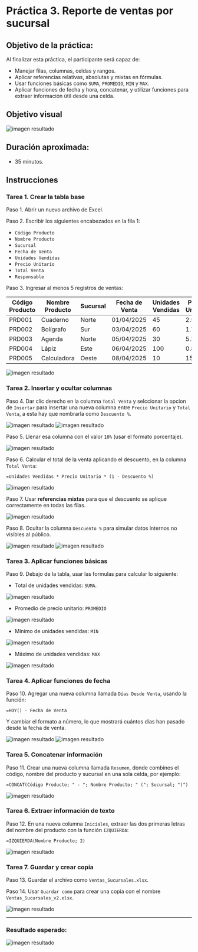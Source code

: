 # Práctica 3. Reporte de ventas por sucursal

## Objetivo de la práctica:

Al finalizar esta práctica, el participante será capaz de:
- Manejar filas, columnas, celdas y rangos.
- Aplicar referencias relativas, absolutas y mixtas en fórmulas.
- Usar funciones básicas como `SUMA`, `PROMEDIO`, `MIN` y `MAX`.
- Aplicar funciones de fecha y hora, concatenar, y utilizar funciones para extraer información útil desde una celda.

## Objetivo visual

![imagen resultado](../images/cap3_obj.png)

## Duración aproximada:

- 35 minutos.

## Instrucciones 

### Tarea 1. **Crear la tabla base**

Paso 1. Abrir un nuevo archivo de Excel.

Paso 2. Escribir los siguientes encabezados en la fila 1:

- `Código Producto`
- `Nombre Producto`
- `Sucursal`
- `Fecha de Venta`
- `Unidades Vendidas`
- `Precio Unitario`
- `Total Venta`
- `Responsable`

Paso 3. Ingresar al menos 5 registros de ventas:

| Código Producto | Nombre Producto | Sucursal | Fecha de Venta | Unidades Vendidas | Precio Unitario | Total Venta | Responsable |
|-----------------|------------------|----------|----------------|-------------------|------------------|--------------|-------------|
| PRD001          | Cuaderno         | Norte    | 01/04/2025     | 45                | 2.50             |              | Ana López   |
| PRD002          | Bolígrafo        | Sur      | 03/04/2025     | 60                | 1.75             |              | Carlos Ruiz |
| PRD003          | Agenda           | Norte    | 05/04/2025     | 30                | 5.20             |              | Ana López   |
| PRD004          | Lápiz            | Este     | 06/04/2025     | 100               | 0.80             |              | María Soto  |
| PRD005          | Calculadora      | Oeste    | 08/04/2025     | 10                | 15.00            |              | Laura Díaz  |

![imagen resultado](../images/cap3_1.png)

### Tarea 2. **Insertar y ocultar columnas**

Paso 4. Dar clic derecho en la columna `Total Venta` y selccionar la opcion de `Insertar` para insertar una nueva columna entre `Precio Unitario` y `Total Venta`, a esta hay que nombrarla como `Descuento %`.

![imagen resultado](../images/cap3_2.png)
![imagen resultado](../images/cap3_3.png)

Paso 5. Llenar esa columna con el valor `10%` (usar el formato porcentaje).

![imagen resultado](../images/cap3_4.png)

Paso 6. Calcular el total de la venta aplicando el descuento, en la columna `Total Venta`:

```excel
=Unidades Vendidas * Precio Unitario * (1 - Descuento %)
```

![imagen resultado](../images/cap3_5.png)

Paso 7. Usar **referencias mixtas** para que el descuento se aplique correctamente en todas las filas.

![imagen resultado](../images/cap3_6.png)

Paso 8. Ocultar la columna `Descuento %` para simular datos internos no visibles al público.

![imagen resultado](../images/cap3_7.png)
![imagen resultado](../images/cap3_8.png)

### Tarea 3. **Aplicar funciones básicas**

Paso 9. Debajo de la tabla, usar las formulas para calcular lo siguiente:
- Total de unidades vendidas: `SUMA`.

![imagen resultado](../images/cap3_9.png)

- Promedio de precio unitario: `PROMEDIO`

![imagen resultado](../images/cap3_10.png)

- Mínimo de unidades vendidas: `MIN`

![imagen resultado](../images/cap3_11.png)

- Máximo de unidades vendidas: `MAX`

![imagen resultado](../images/cap3_12.png)

### Tarea 4. **Aplicar funciones de fecha**

Paso 10. Agregar una nueva columna llamada `Días Desde Venta`, usando la función:
```excel
=HOY() - Fecha de Venta
```
Y cambiar el formato a número, lo que mostrará cuántos días han pasado desde la fecha de venta. 

![imagen resultado](../images/cap3_13.png)
![imagen resultado](../images/cap3_14.png)

### Tarea 5. **Concatenar información**

Paso 11. Crear una nueva columna llamada `Resumen`, donde combines el código, nombre del producto y sucursal en una sola celda, por ejemplo:

```excel
=CONCAT(Código Producto; " - "; Nombre Producto; " ("; Sucursal; ")")
```

![imagen resultado](../images/cap3_15.png)

### Tarea 6. **Extraer información de texto**

Paso 12. En una nueva columna `Iniciales`, extraer las dos primeras letras del nombre del producto con la función `IZQUIERDA`:
```excel
=IZQUIERDA(Nombre Producto; 2)
```

![imagen resultado](../images/cap3_16.png)

### Tarea 7. **Guardar y crear copia**

Paso 13. Guardar el archivo como `Ventas_Sucursales.xlsx`.

Paso 14. Usar `Guardar como` para crear una copia con el nombre `Ventas_Sucursales_v2.xlsx`.

![imagen resultado](../images/cap3_17.png)

---

### Resultado esperado:

![imagen resultado](../images/cap3_resultado.png)
